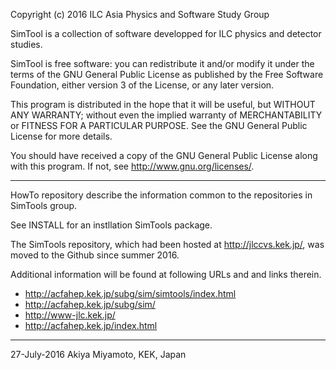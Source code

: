 Copyright (c) 2016 ILC Asia Physics and Software Study Group

SimTool is a collection of software developped for ILC physics 
and detector studies.

SimTool is free software: you can redistribute it and/or modify
it under the terms of the GNU General Public License as published by
the Free Software Foundation, either version 3 of the License, or
any later version.

This program is distributed in the hope that it will be useful,
but WITHOUT ANY WARRANTY; without even the implied warranty of
MERCHANTABILITY or FITNESS FOR A PARTICULAR PURPOSE.  See the
GNU General Public License for more details.

You should have received a copy of the GNU General Public License
along with this program.  If not, see <http://www.gnu.org/licenses/>.

------------------------------------------------------------
HowTo repository describe the information common to 
the repositories in SimTools group.

See INSTALL for an instllation SimTools package.

The SimTools repository, which had been hosted at 
<http://jlccvs.kek.jp/>, was moved to the Github
since summer 2016. 

Additional information will be found at following URLs and 
and links therein.
- http://acfahep.kek.jp/subg/sim/simtools/index.html
- http://acfahep.kek.jp/subg/sim/
- http://www-jlc.kek.jp/
- http://acfahep.kek.jp/index.html

-----------------------------------------------------------
27-July-2016  Akiya Miyamoto, KEK, Japan



